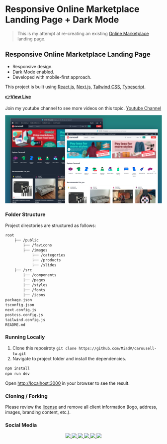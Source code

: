 # Responsive Online Marketplace Landing Page + Dark Mode

> This is my attempt at re-creating an existing [Online Marketplace](https://www.carousell.com/) landing page.

## Responsive Online Marketplace Landing Page

- Responsive design.
- Dark Mode enabled.
- Developed with mobile-first approach.

This project is built using [React.js](https://reactjs.org/), [Next.js](https://nextjs.org/), [Tailwind CSS](https://tailwindcss.com/), [Typescript](https://www.typescriptlang.org/).

[**👉View Live**](https://carousell-tw.vercel.app/)

Join my youtube channel to see more videos on this topic. [Youtube Channel](https://www.youtube.com/c/MiadVosoughi)

![Online Marketplace Landing Page](/preview.png)

### Folder Structure

Project directories are structured as follows:

```
root
    ├── /public
        ├── /favicons
        ├── /images
            ├── /categories
            ├── /products
            ├── /slides
    ├── /src
        ├── /components
        ├── /pages
        ├── /styles
        ├── /fonts
        ├── /icons
package.json
tsconfig.json
next.config.js
postcss.config.js
tailwind.config.js
README.md
```

### Running Locally

1. Clone this reposiroty `git clone https://github.com/MiadV/carousell-tw.git`
2. Navigate to project folder and install the dependencies.

```bash
npm install
npm run dev
```

Open [http://localhost:3000](http://localhost:3000) in your browser to see the result.

### Cloning / Forking

Please review the [license](LICENSE) and remove all client information (logo, address, images, branding content, etc.).

### Social Media

<p align="center">
    <a href="https://www.buymeacoffee.com/miad" alt="buymeacoffee">
        <img src="https://img.shields.io/badge/Buy%20Me%20a%20Coffee-ffdd00?style=flat&logo=buy-me-a-coffee&logoColor=black" />
    </a>
    <a href="mailto:miadv.biz@gmail.com" alt="gmail">
    <a href="https://www.linkedin.com/in/miad-vosoughi" alt="LinkedIn">
        <img src="https://img.shields.io/badge/LinkedIn-%230077B5.svg?style=flat&logo=linkedin&logoColor=white" />
    </a>
    <a href="mailto:miadv.biz@gmail.com" alt="gmail">
        <img src="https://img.shields.io/badge/Gmail-D14836.svg?style=flat&logo=gmail&logoColor=white" />
    </a>
    <a href="https://twitter.com/Miad_Vosoughi" alt="twitter">
        <img src="https://img.shields.io/badge/Twitter-%231DA1F2.svg?style=flat&logo=twitter&logoColor=white" />
    </a>
    <a href="https://www.youtube.com/c/MiadVosoughi" alt="youtube">
        <img src="https://img.shields.io/badge/Youtube-%23FF0000.svg?style=flat&logo=youTube&logoColor=white" />
    </a>
    <a href="https://www.instagram.com/miadv.dev" alt="instagram">
        <img src="https://img.shields.io/badge/Instagram-%23E4405F.svg?style=flat&logo=instagram&logoColor=white" />
    </a>
</p>
